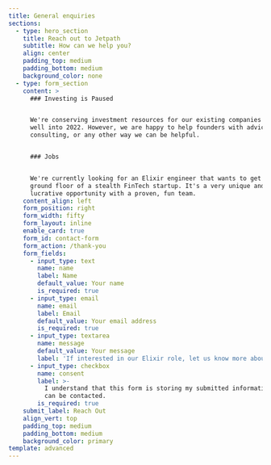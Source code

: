 ```yaml
---
title: General enquiries
sections:
  - type: hero_section
    title: Reach out to Jetpath
    subtitle: How can we help you?
    align: center
    padding_top: medium
    padding_bottom: medium
    background_color: none
  - type: form_section
    content: >
      ### Investing is Paused


      We're conserving investment resources for our existing companies to get
      well into 2022. However, we are happy to help founders with advice,
      consulting, or any other way we can be helpful.


      ### Jobs


      We're currently looking for an Elixir engineer that wants to get it on the
      ground floor of a stealth FinTech startup. It's a very unique and
      lucrative opportunity with a proven, fun team.
    content_align: left
    form_position: right
    form_width: fifty
    form_layout: inline
    enable_card: true
    form_id: contact-form
    form_action: /thank-you
    form_fields:
      - input_type: text
        name: name
        label: Name
        default_value: Your name
        is_required: true
      - input_type: email
        name: email
        label: Email
        default_value: Your email address
        is_required: true
      - input_type: textarea
        name: message
        default_value: Your message
        label: 'If interested in our Elixir role, let us know more about you'
      - input_type: checkbox
        name: consent
        label: >-
          I understand that this form is storing my submitted information so I
          can be contacted.
        is_required: true
    submit_label: Reach Out
    align_vert: top
    padding_top: medium
    padding_bottom: medium
    background_color: primary
template: advanced
---
```

